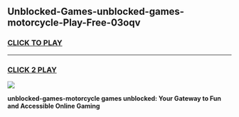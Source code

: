 
## Unblocked-Games-unblocked-games-motorcycle-Play-Free-03oqv
<h3>
<a href="https://premium76.site?title=unblocked-games-motorcycle&ref=20A">CLICK TO PLAY</a></h3>
<hr>

<h3>
<a href="https://premium76.site?title=unblocked-games-motorcycle&ref=20A">CLICK 2 PLAY</a>
  
</h3>

<a href="https://premium76.site?title=unblocked-games-motorcycle&ref=20A"><img src="https://clearcache.store/games.png"></a>


**unblocked-games-motorcycle games unblocked: Your Gateway to Fun and Accessible Online Gaming**

